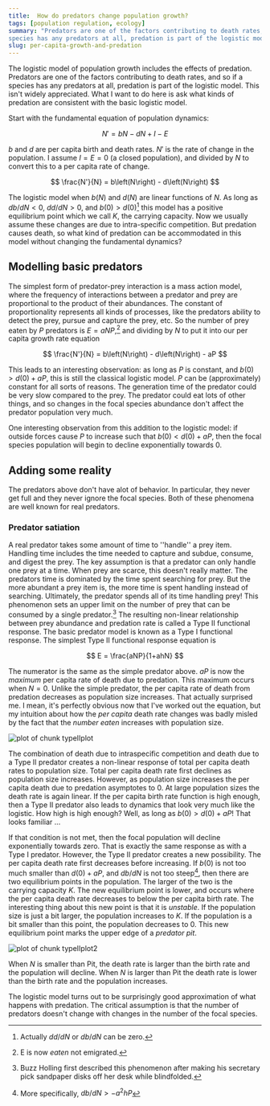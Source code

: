 ```yaml
--- 
title:  How do predators change population growth? 
tags: [population regulation, ecology] 
summary: "Predators are one of the factors contributing to death rates, and so if a
species has any predators at all, predation is part of the logistic model."
slug: per-capita-growth-and-predation
---
```




The logistic model of population growth includes the effects of predation.
Predators are one of the factors contributing to death rates, and so if a
species has any predators at all, predation is part of the logistic model. This
isn't widely appreciated. What I want to do here is ask what kinds of predation
are consistent with the basic logistic model.

Start with the fundamental equation of population dynamics:

$$ 
  N' = bN - dN + I - E 
$$

$b$ and $d$ are per capita birth and death rates. $N'$ is the rate of change in
the population.  I assume $I = E = 0$ (a closed population), and divided by $N$
to convert this to a per capita rate of change.

$$ 
  \frac{N'}{N} = b\left(N\right) - d\left(N\right) 
$$

The logistic model when $b(N)$ and $d(N)$ are linear functions of $N$. As long
as $db/dN < 0$, $dd/dN > 0$, and $b(0) > d(0)$[^1] this model has a positive
equilibrium point which we call $K$, the carrying capacity. Now we usually
assume these changes are due to intra-specific competition. But predation causes
death, so what kind of predation can be accommodated in this model without
changing the fundamental dynamics?

## Modelling basic predators

The simplest form of predator-prey interaction is a mass action model, where the
frequency of interactions between a predator and prey are proportional to the
product of their abundances. The constant of proportionality represents all
kinds of processes, like the predators ability to detect the prey, pursue and
capture the prey, etc. So the number of prey eaten by $P$ predators is 
$E = a NP$,[^4] and dividing by $N$ to put it into
our per capita growth rate equation

$$ 
  \frac{N'}{N} = b\left(N\right) - d\left(N\right) - aP 
$$

This leads to an interesting observation: as long as $P$ is constant, and 
$b(0) > d(0) + aP$, this is still the classical logistic model. $P$ can be
(approximately) constant for all sorts of reasons. The generation time of the
predator could be very slow compared to the prey. The predator could eat lots of
other things, and so changes in the focal species abundance don't affect the predator
population very much.

One interesting observation from this addition to the logistic model: if outside forces cause $P$ to 
increase such that $b(0) < d(0) + aP$, then the focal species population will 
begin to decline exponentially towards 0. 

## Adding some reality

The predators above don't have alot of behavior. In particular, they never get full and they never ignore the focal species. Both of these phenomena are well known for real predators. 

### Predator satiation

A real predator takes some amount of time to ''handle'' a prey item. Handling time includes the time needed to capture and subdue, consume, and digest the prey. The key assumption is that a predator can only handle one prey at a time. When prey are scarce, this doesn't really matter. The predators time is dominated by the time spent searching for prey. But the more abundant a prey item is, the more time is spent handling instead of searching. Ultimately, the predator spends all of its time handling prey! 
This phenomenon sets an upper limit on the number of prey that can be consumed by a single predator.[^3] The resulting non-linear relationship between prey abundance and predation rate is called a Type II functional response. The basic predator model is known as a Type I functional response. 
The simplest Type II functional response equation is 

$$
  E = \frac{aNP}{1+ahN}
$$

The numerator is the same as  the simple predator above. $aP$ is now the *maximum* per capita rate of death due to predation. This maximum occurs when $N = 0$. Unlike the simple predator, the per capita rate of death from predation decreases as population size increases. 
That actually surprised me. I mean, it's perfectly obvious now that I've worked out the equation, but my intuition about how the *per capita* death rate changes was badly misled by the fact that the *number eaten* increases with population size. 

![plot of chunk typeIIplot](/figure/per-capita-growth-and-predators/typeIIplot-1.png) 

The combination of death due to intraspecific competition and death due to a Type II predator creates a non-linear response of total per capita death rates to population size. Total per capita death rate first declines as population size increases. However, as population size increases the per capita death due to predation asymptotes to 0. At large population sizes the death rate is again linear. If the per capita birth rate function is high enough, then a Type II predator also leads to dynamics that look very much like the logistic. How high is high enough? Well, as long as $b(0) > d(0) + aP$! That looks familiar ... 

If that condition is not met, then the focal population will decline exponentially towards zero. That is exactly the same response as with a Type I predator.
However, the Type II predator creates a new possibility. The per capita death rate first decreases before increasing. If $b(0)$ is not too much smaller than $d(0) + aP$, and $db/dN$ is not too steep[^2], then there are two equilibrium points in the population. The larger of the two is the carrying capacity $K$. The new equilibrium point is lower, and occurs where the per capita death rate decreases to below the per capita birth rate. The interesting thing about this new point is that it is *unstable*. If the population size is just a bit larger, the population increases to $K$. If the population is a bit smaller than this point, the population decreases to 0. This new equilibrium point marks the upper edge of a *predator pit*. 

![plot of chunk typeIIplot2](/figure/per-capita-growth-and-predators/typeIIplot2-1.png) 

When $N$ is smaller than Pit, the death rate is larger than the birth rate and the population will decline. When $N$ is larger than Pit the death rate is lower than the birth rate and the population increases. 

The logistic model turns out to be surprisingly good approximation of what happens with predation. The critical assumption is that the number of predators doesn't change with changes in the number of the focal species. 

[^1]: Actually $dd/dN$ or $db/dN$ can be zero.

[^2]: More specifically, $db/dN > -a^2hP$

[^3]: Buzz Holling first described this phenomenon after making his secretary pick sandpaper disks off her desk while blindfolded.

[^4]: E is now *eaten* not emigrated.
